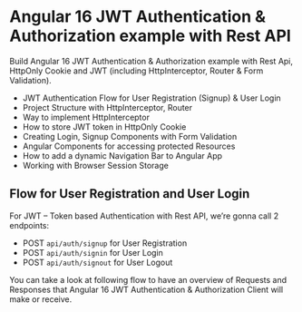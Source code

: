 # Angular 16 JWT Authentication & Authorization example with Rest API

Build Angular 16 JWT Authentication & Authorization example with Rest Api, HttpOnly Cookie and JWT (including
HttpInterceptor, Router & Form Validation).

- JWT Authentication Flow for User Registration (Signup) & User Login
- Project Structure with HttpInterceptor, Router
- Way to implement HttpInterceptor
- How to store JWT token in HttpOnly Cookie
- Creating Login, Signup Components with Form Validation
- Angular Components for accessing protected Resources
- How to add a dynamic Navigation Bar to Angular App
- Working with Browser Session Storage

## Flow for User Registration and User Login

For JWT – Token based Authentication with Rest API, we’re gonna call 2 endpoints:

- POST `api/auth/signup` for User Registration
- POST `api/auth/signin` for User Login
- POST `api/auth/signout` for User Logout

You can take a look at following flow to have an overview of Requests and Responses that Angular 16 JWT Authentication &
Authorization Client will make or receive.